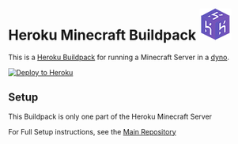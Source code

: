 # Heroku Minecraft Buildpack ![Logo](logo.png)

This is a [Heroku Buildpack](https://devcenter.heroku.com/articles/buildpacks)
for running a Minecraft Server in a [dyno](https://devcenter.heroku.com/articles/dynos).

[![Deploy to Heroku](https://www.herokucdn.com/deploy/button.png)](https://heroku.com/deploy)

## Setup

This Buildpack is only one part of the Heroku Minecraft Server

For Full Setup instructions, see the [Main Repository](https://github.com/Epicfisher/heroku-minecraft-server)
